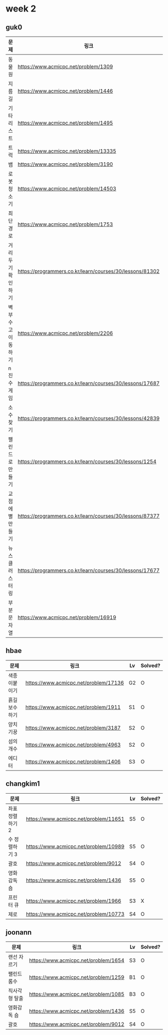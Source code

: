 # week 2

## guk0
| 문제 | 링크 | Lv  | Solved? |
| --- | --- | --- | --- |
| 동물원 | https://www.acmicpc.net/problem/1309 | S1 | O |
| 지름길 | https://www.acmicpc.net/problem/1446 | S1 | O |
| 기타리스트 | https://www.acmicpc.net/problem/1495 | S1 | O |
| 트럭 | https://www.acmicpc.net/problem/13335 | S1 | O |
| 뱀 | https://www.acmicpc.net/problem/3190 | G5 | O |
| 로봇 청소기 | https://www.acmicpc.net/problem/14503 | G5 | O |
| 최단경로 | https://www.acmicpc.net/problem/1753 | G5 | O |
| 거리두기 확인하기 | https://programmers.co.kr/learn/courses/30/lessons/81302 | LV2 | X |
| 벽 부수고 이동하기 | https://www.acmicpc.net/problem/2206 | G4 | X |
| n진수 게임 | https://programmers.co.kr/learn/courses/30/lessons/17687 | LV2 | O |
| 소수찾기 | https://programmers.co.kr/learn/courses/30/lessons/42839 | LV2 | O |
| 팰린드로 만들기 | https://programmers.co.kr/learn/courses/30/lessons/1254 | S1 | O |
| 교점에 별만들기 | https://programmers.co.kr/learn/courses/30/lessons/87377 | LV2 | O |
| 뉴스 클러스터링 | https://programmers.co.kr/learn/courses/30/lessons/17677 | LV2 | O |
| 부분 문자열 | https://www.acmicpc.net/problem/16919 | G3 | X |


## hbae 
| 문제 | 링크 | Lv  | Solved? |
| --- | --- | --- | --- |
| 색종이붙이기 | https://www.acmicpc.net/problem/17136 | G2 | O |
| 흙길보수하기 | https://www.acmicpc.net/problem/1911 | S1 | O |
| 양치기꿍 | https://www.acmicpc.net/problem/3187 | S2 | O |
| 섬의개수 | https://www.acmicpc.net/problem/4963 | S2 | O |
| 에디터 | https://www.acmicpc.net/problem/1406 | S3 | O |


## changkim1
| 문제 | 링크 | Lv  | Solved? |
| --- | --- | --- | --- |
| 좌표 정렬하기 2 | https://www.acmicpc.net/problem/11651 | S5 | O |
| 수 정렬하기 3 | https://www.acmicpc.net/problem/10989 | S5 | O |
| 괄호 | https://www.acmicpc.net/problem/9012 | S4 | O |
| 영화감독 숌 | https://www.acmicpc.net/problem/1436 | S5 | O |
| 프린터 큐 | https://www.acmicpc.net/problem/1966 | S3 | X |
| 제로 | https://www.acmicpc.net/problem/10773 | S4 | O |


## joonann
| 문제 | 링크 | Lv  | Solved? |
| --- | --- | --- | --- |
| 랜선 자르기 | https://www.acmicpc.net/problem/1654 | S3 | O |
| 팰린드롬수 | https://www.acmicpc.net/problem/1259 | B1 | O |
| 직사각형 탈출 | https://www.acmicpc.net/problem/1085 | B3 | O |
| 영화감독 숌 | https://www.acmicpc.net/problem/1436 | S5 | O |
| 괄호 | https://www.acmicpc.net/problem/9012 | S4 | O |
